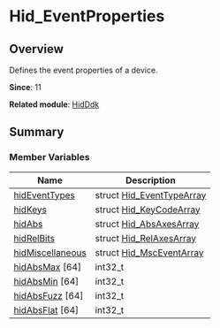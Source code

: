 # Hid_EventProperties


## Overview

Defines the event properties of a device.

**Since**: 11

**Related module**: [HidDdk](_hid_ddk.md)


## Summary


### Member Variables

| Name| Description| 
| -------- | -------- |
| [hidEventTypes](_hid_ddk.md#hideventtypes) | struct [Hid_EventTypeArray](_hid___event_type_array.md) | 
| [hidKeys](_hid_ddk.md#hidkeys) | struct [Hid_KeyCodeArray](_hid___key_code_array.md) | 
| [hidAbs](_hid_ddk.md#hidabs) | struct [Hid_AbsAxesArray](_hid___abs_axes_array.md) | 
| [hidRelBits](_hid_ddk.md#hidrelbits) | struct [Hid_RelAxesArray](_hid___rel_axes_array.md) | 
| [hidMiscellaneous](_hid_ddk.md#hidmiscellaneous) | struct [Hid_MscEventArray](_hid___msc_event_array.md) | 
| [hidAbsMax](_hid_ddk.md#hidabsmax) [64] | int32_t | 
| [hidAbsMin](_hid_ddk.md#hidabsmin) [64] | int32_t | 
| [hidAbsFuzz](_hid_ddk.md#hidabsfuzz) [64] | int32_t | 
| [hidAbsFlat](_hid_ddk.md#hidabsflat) [64] | int32_t | 
